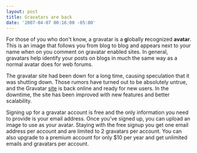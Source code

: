 ```yaml
---
layout: post
title: Gravatars are back
date: '2007-04-07 00:16:00 -05:00'
---
```


For those of you who don't know, a gravatar is a **g**lobally **r**ecognized **avatar**. This is an image that follows you from blog to blog and appears next to your name when on you comment on gravatar enabled sites. In general, gravatars help identify your posts on blogs in much the same way as a normal avatar does for web forums.

The gravatar site had been down for a long time, causing speculation that it was shutting down. Those rumors have turned out to be absolutely untrue, and the Gravatar [site](http://site.gravatar.com/) is back online and ready for new users. In the downtime, the site has been improved with new features and better scalability. 

Signing up for a gravatar account is free and the only information you need to provide is your email address. Once you've signed up, you can upload an image to use as your avatar. Staying with the free signup you get one email address per account and are limited to 2 gravatars per account. You can also upgrade to a premium account for only $10 per year and get unlimited emails and gravatars per account.
